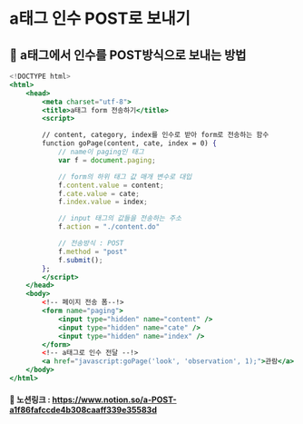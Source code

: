 # a태그 인수 POST로 보내기

## 🧠 a태그에서 인수를 POST방식으로 보내는 방법

```jsx
<!DOCTYPE html>
<html>
	<head>
		<meta charset="utf-8">
		<title>a태그 form 전송하기</title>
		<script>

		// content, category, index를 인수로 받아 form로 전송하는 함수
		function goPage(content, cate, index = 0) {
			// name이 paging인 태그
			var f = document.paging;

			// form의 하위 태그 값 매개 변수로 대입
			f.content.value = content;
			f.cate.value = cate;
			f.index.value = index;

			// input 태그의 값들을 전송하는 주소
			f.action = "./content.do"

			// 전송방식 : POST
			f.method = "post"
			f.submit();
		};
		</script>
	</head>
	<body>
		<!-- 페이지 전송 폼--!>
		<form name="paging">
			<input type="hidden" name="content" />
			<input type="hidden" name="cate" />
			<input type="hidden" name="index" />
		</form>
		<!-- a태그로 인수 전달 --!>
		<a href="javascript:goPage('look', 'observation', 1);">관람</a>
	</body>
</html>
```

#### 🧠 노션링크 : https://www.notion.so/a-POST-a1f86fafccde4b308caaff339e35583d
